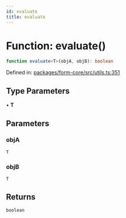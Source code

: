 ```yaml
---
id: evaluate
title: evaluate
---
```


<!-- DO NOT EDIT: this page is autogenerated from the type comments -->

# Function: evaluate()

```ts
function evaluate<T>(objA, objB): boolean
```

Defined in: [packages/form-core/src/utils.ts:351](https://github.com/TanStack/form/blob/main/packages/form-core/src/utils.ts#L351)

## Type Parameters

• **T**

## Parameters

### objA

`T`

### objB

`T`

## Returns

`boolean`
